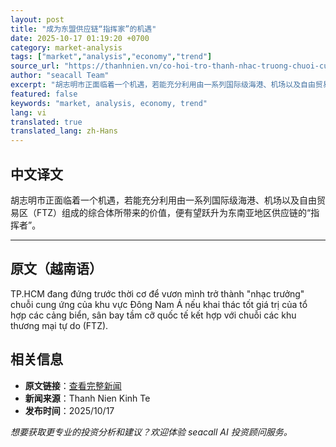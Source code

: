 ```yaml
---
layout: post
title: "成为东盟供应链“指挥家”的机遇"
date: 2025-10-17 01:19:20 +0700
category: market-analysis
tags: ["market","analysis","economy","trend"]
source_url: "https://thanhnien.vn/co-hoi-tro-thanh-nhac-truong-chuoi-cung-ung-asean-185251008220429207.htm"
author: "seacall Team"
excerpt: "胡志明市正面临着一个机遇，若能充分利用由一系列国际级海港、机场以及自由贸易区（FTZ）组成的综合体所带来的价值，便有望跃升为东南亚地区供应链的“指挥者”。..."
featured: false
keywords: "market, analysis, economy, trend"
lang: vi
translated: true
translated_lang: zh-Hans
---
```


## 中文译文

胡志明市正面临着一个机遇，若能充分利用由一系列国际级海港、机场以及自由贸易区（FTZ）组成的综合体所带来的价值，便有望跃升为东南亚地区供应链的“指挥者”。

---

## 原文（越南语）

TP.HCM đang đứng trước thời cơ để vươn m&igrave;nh trở th&agrave;nh "nhạc trưởng" chuỗi cung ứng của khu vực Đ&ocirc;ng Nam &Aacute; nếu khai th&aacute;c tốt gi&aacute; trị của tổ hợp c&aacute;c cảng biển, s&acirc;n bay tầm cỡ quốc tế kết hợp với chuỗi c&aacute;c khu thương mại tự do (FTZ).

## 相关信息

- **原文链接**：[查看完整新闻](https://thanhnien.vn/co-hoi-tro-thanh-nhac-truong-chuoi-cung-ung-asean-185251008220429207.htm)
- **新闻来源**：Thanh Nien Kinh Te
- **发布时间**：2025/10/17

*想要获取更专业的投资分析和建议？欢迎体验 seacall AI 投资顾问服务。*